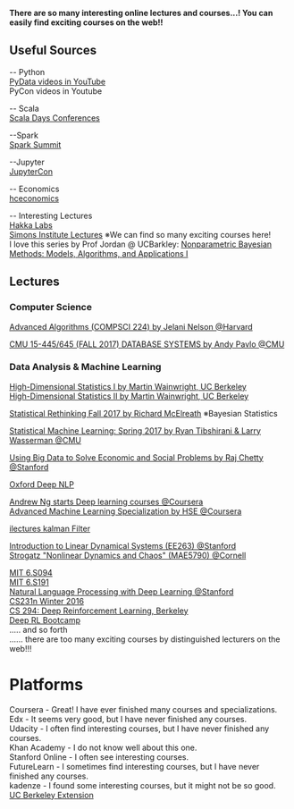 **There are so many interesting online lectures and courses...! You can easily find exciting courses on the web!!**

## Useful Sources

-- Python  
[PyData videos in YouTube](https://www.youtube.com/user/PyDataTV)  
PyCon videos in Youtube  

-- Scala  
[Scala Days Conferences](https://www.youtube.com/channel/UCOHg8YCiyMVRRxb3mJT_0Mg)  


--Spark  
[Spark Summit](https://www.youtube.com/user/TheApacheSpark)  

--Jupyter  
[JupyterCon](https://www.youtube.com/playlist?list=PL055Epbe6d5aP6Ru42r7hk68GTSaclYgi&utm_content=buffer51c71&utm_medium=social&utm_source=twitter.com&utm_campaign=buffer)

-- Economics  
[hceconomics](https://www.youtube.com/user/hceconomics)  

-- Interesting Lectures  
[Hakka Labs](https://www.youtube.com/channel/UCAezwIIm1SfsqdmbQI-65pA)  
[Simons Institute Lectures](https://www.youtube.com/channel/UCW1C2xOfXsIzPgjXyuhkw9g) ※We can find so many exciting courses here!  
I love this series by Prof Jordan @ UCBarkley: [Nonparametric Bayesian Methods: Models, Algorithms, and Applications I](https://www.youtube.com/watch?v=I7bgrZjoRhM)  


## Lectures

### Computer Science

[Advanced Algorithms (COMPSCI 224) by Jelani Nelson @Harvard](https://www.youtube.com/watch?v=0JUN9aDxVmI)  

[CMU 15-445/645 (FALL 2017) DATABASE SYSTEMS by Andy Pavlo @CMU](http://15445.courses.cs.cmu.edu/fall2017/)


### Data Analysis & Machine Learning


[High-Dimensional Statistics I by  Martin Wainwright, UC Berkeley](https://www.youtube.com/watch?v=NobSAUIZOtU)  
[High-Dimensional Statistics Ⅱ  by Martin Wainwright, UC Berkeley](https://www.youtube.com/watch?v=d_-7VzV6jh4)  

[Statistical Rethinking Fall 2017 by Richard McElreath](https://www.youtube.com/watch?v=oy7Ks3YfbDg&list=PLDcUM9US4XdM9_N6XUUFrhghGJ4K25bFc) ※Bayesian Statistics  

[Statistical Machine Learning: Spring 2017 by Ryan Tibshirani & Larry Wasserman @CMU](http://www.stat.cmu.edu/~ryantibs/statml/)

[Using Big Data to Solve Economic and Social Problems by Raj Chetty @Stanford](http://www.equality-of-opportunity.org/bigdatacourse/)  

[Oxford Deep NLP](https://github.com/oxford-cs-deepnlp-2017/lectures/blob/master/README.md?utm_content=buffer4f0aa&utm_medium=social&utm_source=twitter.com&utm_campaign=buffer)

[Andrew Ng starts Deep learning courses @Coursera](https://www.coursera.org/specializations/deep-learning)  
[Advanced Machine Learning Specialization by HSE @Coursera](https://www.coursera.org/specializations/aml)  

[ilectures kalman Filter](http://www.ilectureonline.com/lectures/subject/SPECIAL%20TOPICS/26/190)  

[Introduction to Linear Dynamical Systems (EE263) @Stanford](https://www.youtube.com/watch?v=bf1264iFr-w&list=PL06960BA52D0DB32B)  
[Strogatz "Nonlinear Dynamics and Chaos" (MAE5790) @Cornell](https://www.youtube.com/watch?v=ycJEoqmQvwg&list=PLbN57C5Zdl6j_qJA-pARJnKsmROzPnO9V)  

[MIT 6.S094](https://www.youtube.com/watch?v=1L0TKZQcUtA)  
[MIT 6.S191](https://www.youtube.com/watch?v=IgSuFYamZas)  
[Natural Language Processing with Deep Learning @Stanford](https://www.youtube.com/watch?v=OQQ-W_63UgQ&list=PL3FW7Lu3i5Jsnh1rnUwq_TcylNr7EkRe6)  
[CS231n Winter 2016](https://www.youtube.com/watch?v=g-PvXUjD6qg&list=PLlJy-eBtNFt6EuMxFYRiNRS07MCWN5UIA)  
[CS 294: Deep Reinforcement Learning, Berkeley](http://rll.berkeley.edu/deeprlcourse/)  
[Deep RL Bootcamp](https://sites.google.com/view/deep-rl-bootcamp/lectures)  
..... and so forth  
...... there are too many exciting courses by distinguished lecturers on the web!!!  


# Platforms
Coursera - Great! I have ever finished many courses and specializations.  
Edx      - It seems very good, but I have never finished any courses.  
Udacity  - I often find interesting courses, but I have never finished any courses.  
Khan Academy - I do not know well about this one.  
Stanford Online - I often see interesting courses.  
FutureLearn  - I sometimes find interesting courses, but I have never finished any courses.  
kadenze - I found some interesting courses, but it might not be so good.  
[UC Berkeley Extension](http://extension.berkeley.edu/static/online/)  

